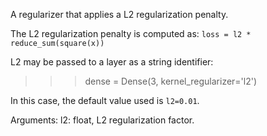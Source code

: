 A regularizer that applies a L2 regularization penalty.

The L2 regularization penalty is computed as:
`loss = l2 * reduce_sum(square(x))`

L2 may be passed to a layer as a string identifier:

>>> dense = Dense(3, kernel_regularizer='l2')

In this case, the default value used is `l2=0.01`.

Arguments:
    l2: float, L2 regularization factor.
